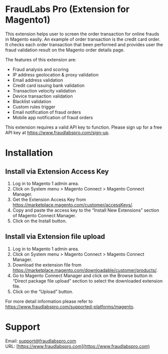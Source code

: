 # FraudLabs Pro (Extension for Magento1)

This extension helps user to screen the order transaction for online frauds in Magento easily. An example of order transaction is the credit card order. It checks each order transaction that been performed and provides user the fraud validation result on the Magento order details page.

The features of this extension are:

* Fraud analysis and scoring
* IP address geolocation & proxy validation
* Email address validation
* Credit card issuing bank validation
* Transaction velocity validation
* Device transaction validation
* Blacklist validation
* Custom rules trigger
* Email notification of fraud orders
* Mobile app notification of fraud orders

This extension requires a valid API key to function. Please sign up for a free API key at https://www.fraudlabspro.com/sign-up.

# Installation

## Install via Extension Access Key

1.  Log in to Magento 1 admin area.
2.  Click on System menu > Magento Connect > Magento Connect Manager.
3.  Get the Extension Access Key from https://marketplace.magento.com/customer/accessKeys/.
4.  Copy and paste the access key to the “Install New Extensions” section of Magento Connect Manager.
5.  Click on the Install button.

## Install via Extension file upload

1.  Log in to Magento 1 admin area.
2.  Click on System menu > Magento Connect > Magento Connect Manager.
3.  Download the extension file from https://marketplace.magento.com/downloadable/customer/products/.
4.  Go to Magento Connect Manager and click on the Browse button in “Direct package file upload” section to select the downloaded extension file.
5.  Click on the “Upload” button.

For more detail information please refer to https://www.fraudlabspro.com/supported-platforms/magento.

# Support

Email: support@fraudlabspro.com  
URL: [https://www.fraudlabspro.com](https://www.fraudlabspro.com)
